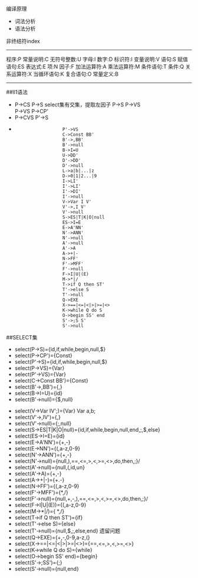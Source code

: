 编译原理
- 词法分析
- 语法分析

非终结符index
***
程序:P		 	 	常量说明:C		无符号整数:U
字母:l		 	 	数字:D				标识符:I
变量说明:V	 	语句:S				赋值语句:ES
表达式:E	     	项:N					因子:F
加法运算符:A	乘法运算符:M	条件语句:T
条件:Q				关系运算符:X	 当循环语句:K
复合语句:O		常量定义:B
***
##ll1语法
* P->CS				P->S			select集有交集，提取左因子
   P->S				P->VS			 
   P->VS			P->CP'
* P->CVS			P'->S
*						P'->VS
						C->Const BB'
						B'->,BB'
						B'->null
						B->I=U
						U->DD'
						D'->DD'
						D'->null
						L->a|b|...|z
						D->0|1|2...|9
						I->LI'
						I'->LI'
						I'->DI'
						I'->null
						V->Var I V'
						V'->,I V'
						V'->null
						S->ES|T|K|O|null
						ES->I=E
						E->A'NN'
						N'->ANN'
						N'->null
						A'->null
						A'->A
						A->+|-
						N->FF'
						F'->MFF'
						F'->null
						F->I|U|(E)
						M->*|/
						T->if Q then ST'
						T'->else S
						T'->null
						Q->EXE
						X->==|<=|<|>|>=|<>
						K->while Q do S
						O->begin SS' end
						S'->;S S'
						S'->null  
##SELECT集		
* 	select(P->S)={id,if,while,begin,null,$}
* 	select(P->CP')={Const}
* 	select(P'->S)={id,if,while,begin,null,$}
* 	select(P->VS)={Var}
* 	select(P'->VS)={Var}
* 	select(C->Const BB')={Const}
* 	select(B'->,BB')={,}
* 	select(B->I=U)={id}
* 	select(B'->null)={$,null}
<!--<!--* 	select(U->DD')={0-9}-->
<!--* 	select(D'->DD')={0-9}-->
<!--* 	select(D'->null)={$,null}-->
<!--* 	select(L->a|b|c...|z)={a-z}-->
<!--* 	select(D->0|1|2...|9)={0-9}-->
<!--* 	select(I->LI')={a-z}-->
<!--* 	select(I'->LI')={a-z}-->
<!--* 	select(I'->DI')={0-9}-->
<!--* 	select(I'->null)={null,$,=}-->
* 	select(V->Var IV';)={Var}   Var a,b;
* 	select(V'->,IV')={,}
* 	select(V'->null)={;,null}  
* 	select(S->ES|T|K|O|null)={id,if,while,begin,null,end,;,$,else}
* 	select(ES->I=E)={id}
* 	select(E->A'NN')={+,-}
* 	select(E->NN')={(,a-z,0-9}
* 	select(N'->ANN')={+,-}
* 	select(N'->null)={null,),==,<=,>,<,>=,<>,do,then,;}/
* 	select(A'->null)={null,(,id,un}
* 	select(A'->A)={+,-}
* 	select(A->+|-)={+.-}
* 	select(N->FF')={(,a-z,0-9}
* 	select(F'->MFF')={*,/}
* 	select(F'->null)={null,+,-,),==,<=,>,<,>=,<>,do,then,;}/
* 	select(F->I|U|(E))={(,a-z,0-9}
* 	select(M->*|/)={ *,/}
* 	select(T->if Q then ST')={if}
* 	select(T'->else S)={else}
* 	select(T'->null)={null,$,;,else,end}  遗留问题
* 	select(Q->EXE)={+,-,0-9,a-z,(}
* 	select(X->==|<=|<|>|>=|<>)={==,<=,>,<,>=,<>}
* 	select(K->while Q do S)={while}
* 	select(O->begin SS' end)={begin}
* 	select(S'->;SS')={;}
* 	select(S'->null)={null,end}		